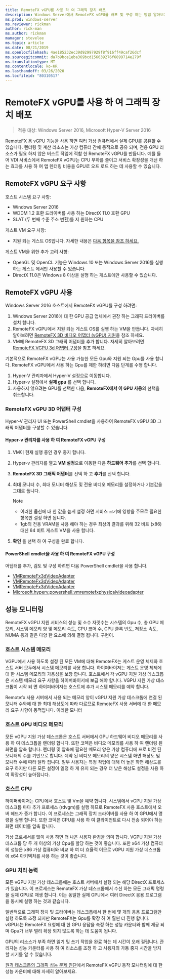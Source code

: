 ```yaml
---
title: RemoteFX vGPU를 사용 하 여 그래픽 장치 배포
description: Windows Server에서 RemoteFX vGPU를 배포 및 구성 하는 방법 알아보기
ms.prod: windows-server
ms.reviewer: rickman
author: rick-man
ms.author: rickman
manager: stevelee
ms.topic: article
ms.date: 08/21/2019
ms.openlocfilehash: 4ae185232ec39d92997929f8f916ff49caf26dcf
ms.sourcegitcommit: da7b9bce1eba369bcd156639276f6899714e279f
ms.translationtype: MT
ms.contentlocale: ko-KR
ms.lasthandoff: 03/26/2020
ms.locfileid: "80310517"
---
```

# <a name="deploy-graphics-devices-using-remotefx-vgpu"></a>RemoteFX vGPU를 사용 하 여 그래픽 장치 배포

> 적용 대상: Windows Server 2016, Microsoft Hyper-V Server 2016

RemoteFX 용 vGPU 기능을 사용 하면 여러 가상 컴퓨터에서 실제 GPU를 공유할 수 있습니다. 렌더링 및 계산 리소스는 가상 컴퓨터 간에 동적으로 공유 되며, 전용 GPU 리소스가 필요 하지 않은 버스트 작업에 적합 한 RemoteFX vGPU를 만듭니다. 예를 들어 VDI 서비스에서 RemoteFX vGPU는 CPU 부하를 줄이고 서비스 확장성을 개선 하는 효과를 사용 하 여 앱 렌더링 비용을 GPU로 오프 로드 하는 데 사용할 수 있습니다.

## <a name="remotefx-vgpu-requirements"></a>RemoteFX vGPU 요구 사항

호스트 시스템 요구 사항:

- Windows Server 2016
- WDDM 1.2 호환 드라이버를 사용 하는 DirectX 11.0 호환 GPU
- SLAT (두 번째 수준 주소 변환)를 지 원하는 CPU

게스트 VM 요구 사항:

- 지원 되는 게스트 OS입니다. 자세한 내용은 [다음 항목을 참조 하세요.](../../../remote/remote-desktop-services/rds-supported-config.md#remotefx-3d-video-adapter-vgpu-support)

게스트 VM을 위한 추가 고려 사항:

- OpenGL 및 OpenCL 기능은 Windows 10 또는 Windows Server 2016를 실행 하는 게스트 에서만 사용할 수 있습니다.  
- DirectX 11.0은 Windows 8 이상을 실행 하는 게스트에만 사용할 수 있습니다.

## <a name="enable-remotefx-vgpu"></a>RemoteFX vGPU 사용

Windows Server 2016 호스트에서 RemoteFX vGPU를 구성 하려면:

1. Windows Server 2016에 대 한 GPU 공급 업체에서 권장 하는 그래픽 드라이버를 설치 합니다.
2. RemoteFX vGPU에서 지원 되는 게스트 OS를 실행 하는 VM을 만듭니다. 자세히 알아보려면 [RemoteFX 3D 비디오 어댑터 (vGPU) 지원](../../../remote/remote-desktop-services/rds-supported-config.md#remotefx-3d-video-adapter-vgpu-support)을 참조 하세요.
3. VM에 RemoteFX 3D 그래픽 어댑터를 추가 합니다. 자세히 알아보려면 [RemoteFX VGPU 3d 어댑터 구성](#configure-the-remotefx-vgpu-3d-adapter)을 참조 하세요.

기본적으로 RemoteFX vGPU는 사용 가능한 모든 Gpu와 지원 되는 Gpu를 사용 합니다. RemoteFX vGPU에서 사용 하는 Gpu를 제한 하려면 다음 단계를 수행 합니다.

1. Hyper-V 관리자에서 Hyper-V 설정으로 이동합니다.
2. Hyper-v 설정에서 **실제 gpu** 를 선택 합니다.
3. 사용하지 않으려는 GPU를 선택한 다음, **RemoteFX에서 이 GPU 사용**의 선택을 취소합니다.

### <a name="configure-the-remotefx-vgpu-3d-adapter"></a>RemoteFX vGPU 3D 어댑터 구성

Hyper-V 관리자 UI 또는 PowerShell cmdlet을 사용하여 RemoteFX vGPU 3D 그래픽 어댑터를 구성할 수 있습니다.

#### <a name="configure-remotefx-vgpu-with-hyper-v-manager"></a>Hyper-v 관리자를 사용 하 여 RemoteFX vGPU 구성

1. VM이 현재 실행 중인 경우 중지 합니다.
2. Hyper-v 관리자를 열고 **VM 설정**으로 이동한 다음 **하드웨어 추가**를 선택 합니다.
3. **RemoteFX 3D 그래픽 어댑터**를 선택 하 고 **추가**를 선택 합니다.
4. 최대 모니터 수, 최대 모니터 해상도 및 전용 비디오 메모리를 설정하거나 기본값을 그대로 둡니다.

   > [!NOTE]
   > - 이러한 옵션에 대 한 값을 높게 설정 하면 서비스 크기에 영향을 주므로 필요한 항목만 설정 하면 됩니다.
   > - 1gb의 전용 VRAM을 사용 해야 하는 경우 최상의 결과를 위해 32 비트 (x86) 대신 64 비트 게스트 VM을 사용 합니다.

5. **확인** 을 선택 하 여 구성을 완료 합니다.

#### <a name="configure-remotefx-vgpu-with-powershell-cmdlets"></a>PowerShell cmdlet을 사용 하 여 RemoteFX vGPU 구성

어댑터를 추가, 검토 및 구성 하려면 다음 PowerShell cmdlet을 사용 합니다.

- [VMRemoteFx3dVideoAdapter](https://docs.microsoft.com/powershell/module/hyper-v/add-vmremotefx3dvideoadapter?view=win10-ps)
- [VMRemoteFx3dVideoAdapter](https://docs.microsoft.com/powershell/module/hyper-v/get-vmremotefx3dvideoadapter?view=win10-ps)
- [VMRemoteFx3dVideoAdapter](https://docs.microsoft.com/powershell/module/hyper-v/set-vmremotefx3dvideoadapter?view=win10-ps)
- [Microsoft.hyperv.powershell.vmremotefxphysicalvideoadapter](https://docs.microsoft.com/powershell/module/hyper-v/get-vmremotefxphysicalvideoadapter?view=win10-ps)

## <a name="monitor-performance"></a>성능 모니터링

RemoteFX vGPU 지원 서비스의 성능 및 소수 자릿수는 시스템의 Gpu 수, 총 GPU 메모리, 시스템 메모리 양 및 메모리 속도, CPU 코어 수, CPU 클록 빈도, 저장소 속도, NUMA 등과 같은 다양 한 요소에 의해 결정 됩니다. 구현이.

### <a name="host-system-memory"></a>호스트 시스템 메모리

VGPU에서 사용 하도록 설정 된 모든 VM에 대해 RemoteFX는 게스트 운영 체제와 호스트 서버 모두에서 시스템 메모리를 사용 합니다. 하이퍼바이저는 게스트 운영 체제에 대 한 시스템 메모리의 가용성을 보장 합니다. 호스트에서 각 vGPU 지원 가상 데스크톱은 시스템 메모리 요구 사항을 하이퍼바이저에 보급 해야 합니다. VGPU 지원 가상 데스크톱이 시작 되 면 하이퍼바이저는 호스트에 추가 시스템 메모리를 예약 합니다.

Remotefx 사용 서버에서 사용 되는 메모리 양이 vGPU 지원 가상 데스크톱에 연결 된 모니터 수와에 대 한 최대 해상도에 따라 다르므로 RemoteFX 사용 서버에 대 한 메모리 요구 사항이 동적입니다. 이러한 모니터

### <a name="host-gpu-video-memory"></a>호스트 GPU 비디오 메모리

모든 vGPU 지원 가상 데스크톱은 호스트 서버에서 GPU 하드웨어 비디오 메모리를 사용 하 여 데스크톱을 렌더링 합니다. 또한 코덱은 비디오 메모리를 사용 하 여 렌더링 된 화면을 압축 합니다. 렌더링 및 압축에 필요한 메모리 양은 가상 컴퓨터에 프로 비전 된 모니터의 수를 기반으로 합니다. 예약 된 비디오 메모리의 양은 시스템 화면 해상도 및 모니터 수에 따라 달라 집니다. 일부 사용자는 특정 작업에 대해 더 높은 화면 해상도를 요구 하지만 다른 모든 설정이 일정 하 게 유지 되는 경우 더 낮은 해상도 설정을 사용 하 여 확장성이 높아집니다.

### <a name="host-cpu"></a>호스트 CPU

하이퍼바이저는 CPU에서 호스트 및 Vm을 예약 합니다. 시스템에서 vGPU 지원 가상 데스크톱 마다 추가 프로세스 (rdvgm)를 실행 하므로 RemoteFX 사용 호스트에서 오버 헤드가 증가 합니다. 이 프로세스는 그래픽 장치 드라이버를 사용 하 여 GPU에서 명령을 실행 합니다. 또한 코덱은 CPU를 사용 하 여 클라이언트로 다시 전송 되어야 하는 화면 데이터를 압축 합니다.

가상 프로세서를 많이 사용 하면 더 나은 사용자 환경을 의미 합니다. VGPU 지원 가상 데스크톱 당 두 개 이상의 가상 Cpu를 할당 하는 것이 좋습니다. 또한 x64 가상 컴퓨터의 성능은 x86 가상 컴퓨터와 비교 하 여 더 효율적 이므로 vGPU 지원 가상 데스크톱에 x64 아키텍처를 사용 하는 것이 좋습니다.

### <a name="gpu-processing-power"></a>GPU 처리 능력

모든 vGPU 지원 가상 데스크톱에는 호스트 서버에서 실행 되는 해당 DirectX 프로세스가 있습니다. 이 프로세스는 RemoteFX 가상 데스크톱에서 수신 하는 모든 그래픽 명령을 실제 GPU로 재생 합니다. 이는 동일한 실제 GPU에서 여러 DirectX 응용 프로그램을 동시에 실행 하는 것과 같습니다.

일반적으로 그래픽 장치 및 드라이버는 데스크톱에서 한 번에 몇 개의 응용 프로그램만 실행 하도록 조정 되지만 RemoteFX는 Gpu를 확장 하 여 훨씬 더 진행 합니다. vGPUs는 RemoteFX 요청에 대 한 GPU 응답을 측정 하는 성능 카운터와 함께 제공 되며 Gpu가 너무 멀리 확장 되지 않도록 하는 데 도움이 됩니다.

GPU의 리소스가 부족 하면 읽기 및 쓰기 작업을 완료 하는 데 시간이 오래 걸립니다. 관리자는 성능 카운터를 사용 하 여 리소스를 조정 하 고 사용자의 가동 중지 시간을 방지할 시기를 알 수 있습니다.

[원격 데스크톱의 그래픽 성능 문제 진단](https://docs.microsoft.com/azure/virtual-desktop/remotefx-graphics-performance-counters)에서 RemoteFX vGPU 동작 모니터링에 대 한 성능 카운터에 대해 자세히 알아보세요.

